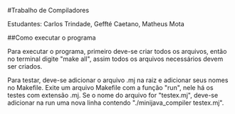 #Trabalho de Compiladores 

Estudantes: Carlos Trindade, Geffté Caetano, Matheus Mota

##Como executar o programa

Para executar o programa, primeiro deve-se criar todos os arquivos, então no terminal digite
"make all", assim todos os arquivos necessários devem ser criados.

Para testar, deve-se adicionar o arquivo .mj na raiz e adicionar seus nomes no Makefile.
Exite um arquivo Makefile com a função "run", nele há os testes com extensão .mj. 
Se o nome do arquivo for "testex.mj", deve-se adicionar na run uma nova linha contendo
"./minijava_compiler testex.mj".